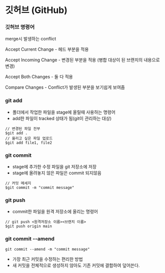 # 깃허브 (GitHub)

### 깃허브 명령어

merge시 발생하는 conflict

Accept Current Change - 헤드 부분을 적용

Accept Incoming Change - 변경된 부분을 적용 (병합 대상이 된 브랜치의 내용으로 변경)

Accept Both Changes - 둘 다 적용

Compare Changes - Conflict가 발생된 부분을 보기쉽게 보여줌

### git add

- 폴더에서 작업한 파일을 stage에 올릴때 사용하는 명령어
- add한 파일이 tracked 상태가 됨(git이 관리하는 대상)

```
// 변경된 파일 전부
$git add .
// 올리고 싶은 파일 업로드
$git add file1, file2
```

### git commit

- stage에 추가한 수정 파일을 git 저장소에 저장
- stage에 올려놓지 않은 파일은 commit 되지않음

```
// 커밋 메세지
$git commit -m "commit message"
```

### git push

- commit한 파일을 원격 저장소에 올리는 명령어

```
// git push <원격저장소 이름><브랜치 이름>
$git push origin main
```

### git commit --amend

    git commit --amend -m "commit message"

- 가장 최근 커밋을 수정하는 편리한 방법
- 새 커밋을 전체적으로 생성하지 않아도 기존 커밋에 결합하여 덮어쓴다.
